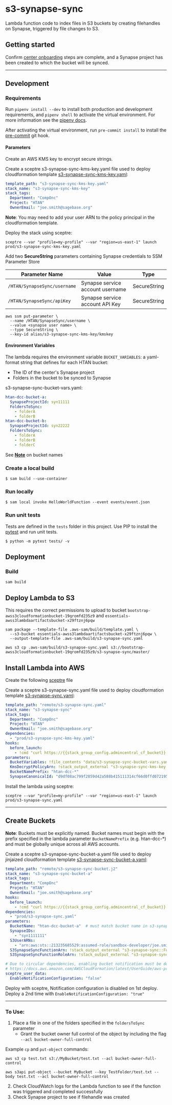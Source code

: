 # s3-synapse-sync

Lambda function code to index files in S3 buckets by creating filehandles on Synapse, triggered by file changes to S3.


## Getting started

Confirm [center onboarding](https://docs.google.com/document/d/1cCRkfK6or6lwMNc96f5LTp9rK8aHEDqhyP0ISgSn9sI/edit) steps are complete, and a Synapse project has been created to which the bucket will be synced.

---

## Development

### Requirements
Run `pipenv install --dev` to install both production and development
requirements, and `pipenv shell` to activate the virtual environment. For more
information see the [pipenv docs](https://pipenv.pypa.io/en/latest/).

After activating the virtual environment, run `pre-commit install` to install
the [pre-commit](https://pre-commit.com/) git hook.

#### Parameters
Create an AWS KMS key to encrypt secure strings.

Create a sceptre s3-synapse-sync-kms-key.yaml file used to deploy cloudformation
template [s3-synapse-sync-kms-key.yaml](s3-synapse-sync-kms-key.yaml):
```yaml
template_path: "s3-synapse-sync-kms-key.yaml"
stack_name: "s3-synapse-sync-kms-key"
stack_tags:
  Department: "CompOnc"
  Project: "HTAN"
  OwnerEmail: "joe.smith@sagebase.org"
```
__Note__: You may need to add your user ARN to the policy principal in the
cloudformation template.

Deploy the stack using sceptre:
```shell script
sceptre --var "profile=my-profile" --var "region=us-east-1" launch prod/s3-synapse-sync-kms-key.yaml
```

Add two **SecureString** parameters containing Synapse credentials to SSM Parameter Store

| Parameter Name  | Value | Type |
| ------------- | ------------- | ------------- |
| `/HTAN/SynapseSync/username`  | Synapse service account username  | SecureString |
| `/HTAN/SynapseSync/apiKey`  | Synapse service account API Key | SecureString |

```shell script
aws ssm put-parameter \
  --name /HTAN/SynapseSync/username \
  --value <synapse user name> \
  --type SecureString \
  --key-id alias/s3-synapse-sync-kms-key/kmskey
```

#### Environment Variables
The lambda requires the environment variable `BUCKET_VARIABLES`: a yaml-format string that defines for each HTAN bucket:

- The ID of the center's Synapse project
- Folders in the bucket to be synced to Synapse

s3-synapse-sync-bucket-vars.yaml:
```yaml
htan-dcc-bucket-a:
  SynapseProjectId: syn11111
  FoldersToSync:
    - folderA
    - folderB
htan-dcc-bucket-b:
  SynapseProjectId: syn22222
  FoldersToSync:
    - folderA
    - folderB
    - folderC
```
See [**Note**](#create-buckets) on bucket names

### Create a local build

```shell script
$ sam build --use-container
```

### Run locally

```shell script
$ sam local invoke HelloWorldFunction --event events/event.json
```

### Run unit tests
Tests are defined in the `tests` folder in this project. Use PIP to install the
[pytest](https://docs.pytest.org/en/latest/) and run unit tests.

```shell script
$ python -m pytest tests/ -v
```

## Deployment

### Build

```shell script
sam build
```

## Deploy Lambda to S3
This requires the correct permissions to upload to bucket
`bootstrap-awss3cloudformationbucket-19qromfd235z9` and
`essentials-awss3lambdaartifactsbucket-x29ftznj6pqw`

```shell script
sam package --template-file .aws-sam/build/template.yaml \
  --s3-bucket essentials-awss3lambdaartifactsbucket-x29ftznj6pqw \
  --output-template-file .aws-sam/build/s3-synapse-sync.yaml

aws s3 cp .aws-sam/build/s3-synapse-sync.yaml s3://bootstrap-awss3cloudformationbucket-19qromfd235z9/s3-synapse-sync/master/
```

## Install Lambda into AWS
Create the following [sceptre](https://github.com/Sceptre/sceptre) file

Create a sceptre s3-synapse-sync.yaml file used to deploy cloudformation
template [s3-synapse-sync.yaml](template.yaml):
```yaml
template_path: "remote/s3-synapse-sync.yaml"
stack_name: "s3-synapse-sync"
stack_tags:
  Department: "CompOnc"
  Project: "HTAN"
  OwnerEmail: "joe.smith@sagebase.org"
dependencies:
  - "prod/s3-synapse-sync-kms-key.yaml"
hooks:
  before_launch:
    - !cmd "curl https://{{stack_group_config.admincentral_cf_bucket}}.s3.amazonaws.com/s3-synapse-sync/master/s3-synapse-sync.yaml --create-dirs -o templates/remote/s3-synapse-sync.yaml"
parameters:
  BucketVariables: !file_contents "data/s3-synapse-sync-bucket-vars.yaml"
  KmsDecryptPolicyArn: !stack_output_external "s3-synapse-sync-kms-key::KmsDecryptPolicyArn"
  BucketNamePrefix: "htan-dcc-*"
  SynapseCanonicalId: "d9df08ac799f2859d42a588b415111314cf66d0ffd072195f33b921db966b440"
```

Install the lambda using sceptre:
```shell script
sceptre --var "profile=my-profile" --var "region=us-east-1" launch prod/s3-synapse-sync.yaml
```

---
## Create Buckets
**Note**: Buckets must be explicitly named. Bucket names must begin with the prefix specified in the lambda parameter `BucketNamePrefix` (e.g. htan-dcc-*) and must be globally unique across all AWS accounts.

Create a sceptre s3-synapse-sync-bucket-a.yaml file used to deploy jinjaized
cloudformation template [s3-synapse-sync-bucket-a.yaml](s3-synapse-sync-bucket.j2):
```yaml
template_path: "remote/s3-synapse-sync-bucket.j2"
stack_name: "s3-synapse-sync-bucket-a"
stack_tags:
  Department: "CompOnc"
  Project: "HTAN"
  OwnerEmail: "joe.smith@sagebase.org"
hooks:
  before_launch:
    - !cmd "curl https://{{stack_group_config.admincentral_cf_bucket}}.s3.amazonaws.com/s3-synapse-sync/master/s3-synapse-sync-bucket.j2 --create-dirs -o templates/remote/s3-synapse-sync-bucket.j2"
dependencies:
  - "prod/s3-synapse-sync.yaml"
parameters:
  BucketName: "htan-dcc-bucket-a"  # must match bucket name in s3-synapse-sync-bucket-vars.yaml
  SynapseIDs:
    - "syn1111111"
  S3UserARNs:
    - "arn:aws:sts::213235685529:assumed-role/sandbox-developer/joe.smith@sagebase.org"
  S3SynapseSyncFunctionArn: !stack_output_external "s3-synapse-sync::FunctionArn"
  S3SynapseSyncFunctionRoleArn: !stack_output_external "s3-synapse-sync::FunctionRoleArn"

# Due to circular dependencies, enabling bucket notification must be done after bucket creation"
# https://docs.aws.amazon.com/AWSCloudFormation/latest/UserGuide/aws-properties-s3-bucket-notificationconfig.html
sceptre_user_data:
  EnableNotificationConfiguration: "false"
```

Deploy with sceptre, Notification configuration is disabled on 1st deploy.
Deploy a 2nd time with `EnableNotificationConfiguration: "true"`

---

### To Use:
1. Place a file in one of the folders specified in the `foldersToSync` parameter
    - Grant the bucket owner full control of the object by including the flag `--acl bucket-owner-full-control`

Example `cp` and `put-object` commands:
```
aws s3 cp test.txt s3://MyBucket/test.txt --acl bucket-owner-full-control
```
```
aws s3api put-object --bucket MyBucket --key TestFolder/test.txt --body test.txt --acl bucket-owner-full-control
```

2. Check CloudWatch logs for the Lambda function to see if the function was triggered and completed successfully
3. Check Synapse project to see if filehandle was created
